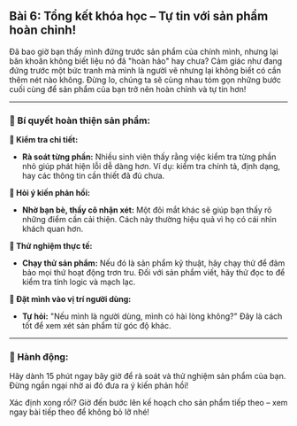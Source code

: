## Bài 6: Tổng kết khóa học – Tự tin với sản phẩm hoàn chỉnh!

Đã bao giờ bạn thấy mình đứng trước sản phẩm của chính mình, nhưng lại băn khoăn không biết liệu nó đã "hoàn hảo" hay chưa? Cảm giác như đang đứng trước một bức tranh mà mình là người vẽ nhưng lại không biết có cần thêm nét nào không. Đừng lo, chúng ta sẽ cùng nhau tóm gọn những bước cuối cùng để sản phẩm của bạn trở nên hoàn chỉnh và tự tin hơn!

---

### 📌 Bí quyết hoàn thiện sản phẩm:

**🔹 Kiểm tra chi tiết:**
- **Rà soát từng phần:** Nhiều sinh viên thấy rằng việc kiểm tra từng phần nhỏ giúp phát hiện lỗi dễ dàng hơn. Ví dụ: kiểm tra chính tả, định dạng, hay các thông tin cần thiết đã đủ chưa.

**🔹 Hỏi ý kiến phản hồi:**
- **Nhờ bạn bè, thầy cô nhận xét:** Một đôi mắt khác sẽ giúp bạn thấy rõ những điểm cần cải thiện. Cách này thường hiệu quả vì họ có cái nhìn khách quan hơn.

**🔹 Thử nghiệm thực tế:**
- **Chạy thử sản phẩm:** Nếu đó là sản phẩm kỹ thuật, hãy chạy thử để đảm bảo mọi thứ hoạt động trơn tru. Đối với sản phẩm viết, hãy thử đọc to để kiểm tra tính logic và mạch lạc.

**🔹 Đặt mình vào vị trí người dùng:**
- **Tự hỏi:** "Nếu mình là người dùng, mình có hài lòng không?" Đây là cách tốt để xem xét sản phẩm từ góc độ khác.

---

### 🚀 Hành động:

Hãy dành 15 phút ngay bây giờ để rà soát và thử nghiệm sản phẩm của bạn. Đừng ngần ngại nhờ ai đó đưa ra ý kiến phản hồi!

Xác định xong rồi? Giờ đến bước lên kế hoạch cho sản phẩm tiếp theo – xem ngay bài tiếp theo để không bỏ lỡ nhé!